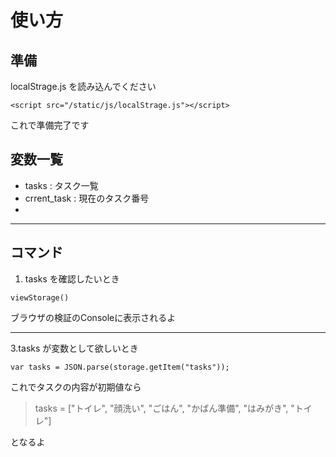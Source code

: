 # 使い方
## 準備
localStrage.js を読み込んでください
```javascript:タイトル
<script src="/static/js/localStrage.js"></script>
```
これで準備完了です

## 変数一覧
- tasks : タスク一覧
- crrent_task : 現在のタスク番号
- 


---
## コマンド
1. tasks を確認したいとき
```javascript:タイトル
viewStorage()
```
ブラウザの検証のConsoleに表示されるよ

---
3.tasks が変数として欲しいとき
```javascript:タイトル
var tasks = JSON.parse(storage.getItem("tasks"));
```
これでタスクの内容が初期値なら  
>tasks = ["トイレ", "顔洗い", "ごはん", "かばん準備", "はみがき", "トイレ"]  

となるよ